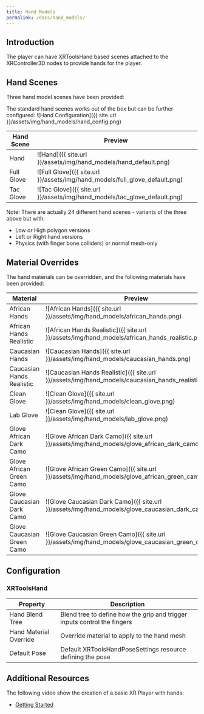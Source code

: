 ```yaml
---
title: Hand Models
permalink: /docs/hand_models/
---
```



## Introduction
The player can have XRToolsHand based scenes attached to the XRController3D
nodes to provide hands for the player.


## Hand Scenes
Three hand model scenes have been provided:

The standard hand scenes works out of the box but can be further configured:
![Hand Configuration]({{ site.url }}/assets/img/hand_models/hand_config.png)

| Hand Scene   | Preview |
| ------------ | ------- |
| Hand         | ![Hand]({{ site.url }}/assets/img/hand_models/hand_default.png) |
| Full Glove   | ![Full Glove]({{ site.url }}/assets/img/hand_models/full_glove_default.png) |
| Tac Glove    | ![Tac Glove]({{ site.url }}/assets/img/hand_models/tac_glove_default.png) |

Note: There are actually 24 different hand scenes - variants of the three above but with:
 - Low or High polygon versions
 - Left or Right hand versions
 - Physics (with finger bone colliders) or normal mesh-only


## Material Overrides
The hand materials can be overridden, and the following materials have been provided:

| Material        | Preview |
| ------------ | ------- |
| African Hands | ![African Hands]({{ site.url }}/assets/img/hand_models/african_hands.png) |
| African Hands Realistic | ![African Hands Realistic]({{ site.url }}/assets/img/hand_models/african_hands_realistic.png) |
| Caucasian Hands | ![Caucasian Hands]({{ site.url }}/assets/img/hand_models/caucasian_hands.png) |
| Caucasian Hands Realistic | ![Caucasian Hands Realistic]({{ site.url }}/assets/img/hand_models/caucasian_hands_realistic.png) |
| Clean Glove | ![Clean Glove]({{ site.url }}/assets/img/hand_models/clean_glove.png) |
| Lab Glove | ![Clean Glove]({{ site.url }}/assets/img/hand_models/lab_glove.png) |
| Glove African Dark Camo | ![Glove African Dark Camo]({{ site.url }}/assets/img/hand_models/glove_african_dark_camo.png) |
| Glove African Green Camo | ![Glove African Green Camo]({{ site.url }}/assets/img/hand_models/glove_african_green_camo.png) |
| Glove Caucasian Dark Camo | ![Glove Caucasian Dark Camo]({{ site.url }}/assets/img/hand_models/glove_caucasian_dark_camo.png) |
| Glove Caucasian Green Camo | ![Glove Caucasian Green Camo]({{ site.url }}/assets/img/hand_models/glove_caucasian_green_camo.png) |


## Configuration

### XRToolsHand

| Property               | Description                                                     |
| ---------------------- | --------------------------------------------------------------- |
| Hand Blend Tree        | Blend tree to define how the grip and trigger inputs control the fingers |
| Hand Material Override | Override material to apply to the hand mesh  |
| Default Pose           | Default XRToolsHandPoseSettings resource defining the pose |


## Additional Resources

The following video show the creation of a basic XR Player with hands:
* [Getting Started](https://youtu.be/VrpySdMcdyw)
